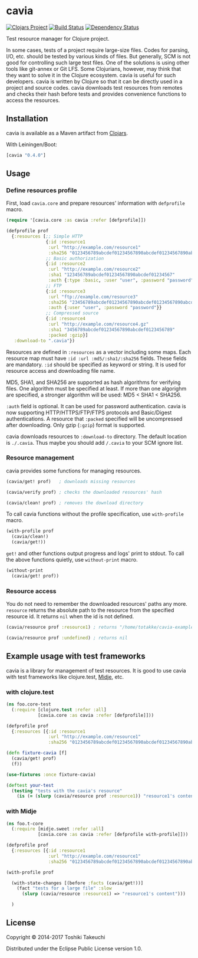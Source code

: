 # cavia

[![Clojars Project](https://img.shields.io/clojars/v/cavia.svg)](https://clojars.org/cavia)
[![Build Status](https://travis-ci.org/totakke/cavia.svg?branch=master)](https://travis-ci.org/totakke/cavia)
[![Dependency Status](https://www.versioneye.com/user/projects/54f98ad74f3108b7d2000231/badge.svg)](https://www.versioneye.com/user/projects/54f98ad74f3108b7d2000231)

Test resource manager for Clojure project.

In some cases, tests of a project require large-size files. Codes for parsing,
I/O, etc. should be tested by various kinds of files. But generally, SCM is not
good for controlling such large test files. One of the solutions is using other
tools like git-annex or Git LFS. Some Clojurians, however, may think that they
want to solve it in the Clojure ecosystem. cavia is useful for such developers.
cavia is written by Clojure so that it can be directly used in a project and
source codes. cavia downloads test resources from remotes and checks their hash
before tests and provides convenience functions to access the resources.

## Installation

cavia is available as a Maven artifact from [Clojars](http://clojars.org/cavia).

With Leiningen/Boot:

```clojure
[cavia "0.4.0"]
```

## Usage

### Define resources profile

First, load `cavia.core` and prepare resources' information with `defprofile` macro.

```Clojure
(require '[cavia.core :as cavia :refer [defprofile]])

(defprofile prof
  {:resources [;; Simple HTTP
               {:id :resource1
                :url "http://example.com/resource1"
                :sha256 "0123456789abcdef01234567890abcdef01234567890abcdef01234567890abc"}
               ;; Basic authorization
               {:id :resource2
                :url "http://example.com/resource2"
                :sha1 "123456789abcdef01234567890abcdef01234567"
                :auth {:type :basic, :user "user", :password "password"}}
               ;; FTP
               {:id :resource3
                :url "ftp://example.com/resource3"
                :sha256 "23456789abcdef01234567890abcdef01234567890abcdef01234567890abcde"
                :auth {:user "user", :password "password"}}
               ;; Compressed source
               {:id :resource4
                :url "http://example.com/resource4.gz"
                :sha1 "3456789abcdef01234567890abcdef0123456789"
                :packed :gzip}]
   :download-to ".cavia"})
```

Resources are defined in `:resources` as a vector including some maps. Each
resource map must have `:id :url :md5/:sha1/:sha256` fields. These fields are
mandatory. `:id` should be specified as keyword or string. It is used for
resource access and downloading file name.

MD5, SHA1, and SHA256 are supported as hash algorithms for verifying files. One
algorithm must be specified at least. If more than one algorighm are specified,
a stronger algorithm will be used: MD5 < SHA1 < SHA256.

`:auth` field is optional. It can be used for password authentication.
cavia is now supporting HTTP/HTTPS/FTP/FTPS protocols and Basic/Digest
authentications. A resource that `:packed` specified will be uncompressed after
downloading. Only gzip (`:gzip`) format is supported.

cavia downloads resources to `:download-to` directory. The default location is
`./.cavia`. Thus maybe you should add `/.cavia` to your SCM ignore list.

### Resource management

cavia provides some functions for managing resources.

```Clojure
(cavia/get! prof)   ; downloads missing resources

(cavia/verify prof) ; checks the downloaded resources' hash

(cavia/clean! prof) ; removes the download directory
```

To call cavia functions without the profile specification, use `with-profile`
macro.

```Clojure
(with-profile prof
  (cavia/clean!)
  (cavia/get!))
```

`get!` and other functions output progress and logs' print to stdout. To call
the above functions quietly, use `without-print` macro.

```Clojure
(without-print
  (cavia/get! prof))
```

### Resource access

You do not need to remember the downloaded resources' paths any more. `resource`
returns the absolute path to the resource from the specified resource id. It
returns `nil` when the id is not defined.

```Clojure
(cavia/resource prof :resource1) ; returns "/home/totakke/cavia-example/.cavia/resource1"

(cavia/resource prof :undefined) ; returns nil
```

## Example usage with test frameworks

cavia is a library for management of test resources. It is good to use cavia
with test frameworks like clojure.test,
[Midje](https://github.com/marick/Midje), etc.

### with clojure.test

```Clojure
(ns foo.core-test
  (:require [clojure.test :refer :all]
            [cavia.core :as cavia :refer [defprofile]]))

(defprofile prof
  {:resources [{:id :resource1
                :url "http://example.com/resource1"
                :sha256 "0123456789abcdef01234567890abcdef01234567890abcdef01234567890abc"}]})

(defn fixture-cavia [f]
  (cavia/get! prof)
  (f))

(use-fixtures :once fixture-cavia)

(deftest your-test
  (testing "tests with the cavia's resource"
    (is (= (slurp (cavia/resource prof :resource1)) "resource1's content")))
```

### with Midje

```Clojure
(ns foo.t-core
  (:require [midje.sweet :refer :all]
            [cavia.core :as cavia :refer [defprofile with-profile]]))

(defprofile prof
  {:resources [{:id :resource1
                :url "http://example.com/resource1"
                :sha256 "0123456789abcdef01234567890abcdef01234567890abcdef01234567890abc"}]})

(with-profile prof

  (with-state-changes [(before :facts (cavia/get!))]
    (fact "tests for a large file" :slow
      (slurp (cavia/resource :resource1) => "resource1's content")))

  )
```

## License

Copyright © 2014-2017 Toshiki Takeuchi

Distributed under the Eclipse Public License version 1.0.
